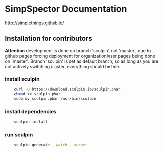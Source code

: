 # SimpSpector Documentation

http://simplethings.github.io/

## Installation for contributors

**Attention** development is done on branch 'sculpin', not 'master', due to github pages forcing deployment for organization/user pages being done on 'master'. Branch 'sculpin' is set as default branch, so as long as you are not actively switching master, everything should be fine.

### install sculpin

``` bash
    curl -O https://download.sculpin.io/sculpin.phar
    chmod +x sculpin.phar
    sudo mv sculpin.phar /usr/bin/sculpin
```

### install dependencies

``` bash
    sculpin install
```

### run sculpin

``` bash
    sculpin generate --watch --server
```

